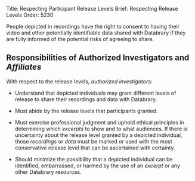 Title: Respecting Participant Release Levels
Brief: Respecting Release Levels
Order: 5230

People depicted in recordings have the right to consent to having their video and other potentially identifiable data shared with Databrary if they are fully informed of the potential risks of agreeing to share.

## Responsibilities of Authorized Investigators and *Affiliates*

With respect to the release levels, *authorized investigator*s:

- Understand that depicted individuals may grant different levels of release to share their recordings and data with Databrary.

- Must abide by the release levels that participants granted.

- Must exercise professional judgment and uphold ethical principles in determining which *excerpts* to show and to what audiences.
If there is uncertainty about the release level granted by a depicted individual, those *recordings* or *data* must be marked or used with the most conservative release level that can be ascertained with certainty.

- Should minimize the possibility that a depicted individual can be identified, embarrassed, or harmed by the use of an *excerpt* or any other Databrary resources.

